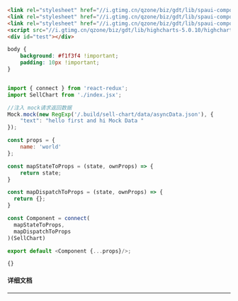 ﻿```html
<link rel="stylesheet" href="//i.gtimg.cn/qzone/biz/gdt/lib/spaui-components/reset/0.1.1/spaui-base.css?max_age=31536000"/>
<link rel="stylesheet" href="//i.gtimg.cn/qzone/biz/gdt/lib/spaui-components/spaui-select/0.2.90/spaui-select.css?max_age=31536000"/>
<link rel="stylesheet" href="//i.gtimg.cn/qzone/biz/gdt/lib/spaui-components/spaui-datepicker/0.1.41/spaui-datepicker.css?max_age=31536000"/>
<script src="//i.gtimg.cn/qzone/biz/gdt/lib/highcharts-5.0.10/highcharts.js?max_age=31536000"></script>
<div id="test"></div>
```

```css
body {
    background: #f1f3f4 !important;
    padding: 10px !important;
}
```

```javascript

import { connect } from 'react-redux';
import SellChart from './index.jsx';

//注入 mock请求返回数据
Mock.mock(new RegExp('/.build/sell-chart/data/asyncData.json'), {
    "text": "hello first and hi Mock Data "
});

const props = {
    name: 'world'
};

const mapStateToProps = (state, ownProps) => {
    return state;
}

const mapDispatchToProps = (state, ownProps) => {
  return {};
}

const Component = connect(
  mapStateToProps,
  mapDispatchToProps
)(SellChart)

export default <Component {...props}/>;

```

```webpack-config
{}
```

#### 详细文档
---